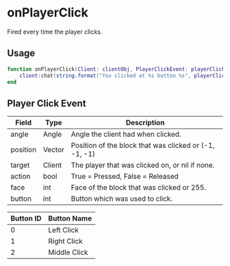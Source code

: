 # onPlayerClick

Fired every time the player clicks.

## Usage

```lua
function onPlayerClick(Client: clientObj, PlayerClickEvent: playerClickEvent)
    client:chat(string.format("You clicked at %s button %s", playerClickEvent.position, playerClickEvent.button))
end
```

## Player Click Event

| Field     | Type      | Description                                               |
|-----------|-----------|-----------------------------------------------------------|
| angle     | Angle     | Angle the client had when clicked.                        |
| position  | Vector    | Position of the block that was clicked or (-1, -1, -1)    |
| target    | Client    | The player that was clicked on, or nil if none.           |
| action    | bool      | True = Pressed, False = Released                          |
| face      | int       | Face of the block that was clicked or 255.                |
| button    | int       | Button which was used to click.                           |

| Button ID | Button Name  |
|-----------|--------------|
| 0         | Left Click   |
| 1         | Right Click  |
| 2         | Middle Click |
